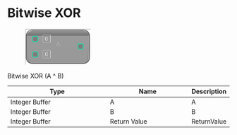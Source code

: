 # Bitwise XOR

<div align="left" data-full-width="false">

<figure><img src="Bitwise_XOR.png" alt=""><figcaption></figcaption></figure>

</div>

Bitwise XOR (A ^ B)

<table>
<thead><tr><th width="250">Type</th><th width="200">Name</th><th>Description</th></tr></thead>
<tbody>
<tr><td>Integer Buffer</td><td>A</td><td>A</td></tr>
<tr><td>Integer Buffer</td><td>B</td><td>B</td></tr>
<tr><td>Integer Buffer</td><td>Return Value</td><td>ReturnValue</td></tr>
</tbody>
</table>